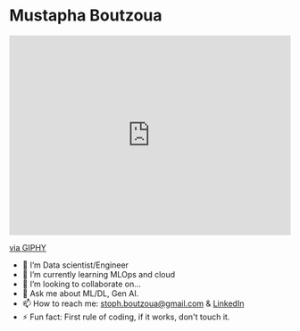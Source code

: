 # Mustapha Boutzoua

<div style="width:100%;height:0;padding-bottom:71%;position:relative;"><iframe src="https://giphy.com/embed/xT9C25UNTwfZuk85WP" width="100%" height="100%" style="position:absolute" frameBorder="0" class="giphy-embed" allowFullScreen></iframe></div><p><a href="https://giphy.com/gifs/Giflytics-gif-jazminantoinette-giflytics-xT9C25UNTwfZuk85WP">via GIPHY</a></p>

- 🔭 I’m Data scientist/Engineer
- 🌱 I’m currently learning MLOps and cloud
- 👯 I’m looking to collaborate on...
- 💬 Ask me about ML/DL, Gen AI.
- 📫 How to reach me: stoph.boutzoua@gmail.com & [LinkedIn](https://www.linkedin.com/in/mustapha-boutzoua) 
- ⚡ Fun fact: First rule of coding, if it works, don't touch it.


